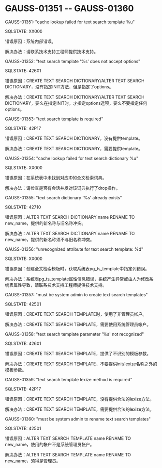 # GAUSS-01351 -- GAUSS-01360

GAUSS-01351: "cache lookup failed for text search template %u"

SQLSTATE: XX000

错误原因：系统内部错误。

解决办法：请联系技术支持工程师提供技术支持。

GAUSS-01352: "text search template '%s' does not accept options"

SQLSTATE: 42601

错误原因：CREATE TEXT SEARCH DICTIONARY/ALTER TEXT SEARCH DICTIONARY，没有指定INIT方法，但是指定了options。

解决办法：CREATE TEXT SEARCH DICTIONARY/ALTER TEXT SEARCH DICTIONARY，要么在指定INIT时，才指定options选项，要么不要指定任何options。

GAUSS-01353: "text search template is required"

SQLSTATE: 42P17

错误原因：CREATE TEXT SEARCH DICTIONARY，没有提供template。

解决办法：CREATE TEXT SEARCH DICTIONARY，需要提供template。

GAUSS-01354: "cache lookup failed for text search dictionary %u"

SQLSTATE: XX000

错误原因：在系统表中未找到对应ID的全文检索词典。

解决办法：请检查是否有会话并发对该词典执行了drop操作。

GAUSS-01355: "text search dictionary '%s' already exists"

SQLSTATE: 42710

错误原因：ALTER TEXT SEARCH DICTIONARY name RENAME TO new\_name，提供的新名称与旧名称冲突。

解决办法：ALTER TEXT SEARCH DICTIONARY name RENAME TO new\_name，提供的新名称须不与旧名称冲突。

GAUSS-01356: "unrecognized attribute for text search template: %d"

SQLSTATE: XX000

错误原因：创建全文检索模板时，获取系统表pg\_ts\_template中指定列错误。

解决办法：系统表pg\_ts\_template属性信息错误，系统产生异常或由人为修改系统表属性导致，请联系技术支持工程师提供技术支持。

GAUSS-01357: "must be system admin to create text search templates"

SQLSTATE: 42501

错误原因：CREATE TEXT SEARCH TEMPLATE时，使用了非管理员帐户。

解决办法：CREATE TEXT SEARCH TEMPLATE，需要使用系统管理员帐户。

GAUSS-01358: "text search template parameter '%s' not recognized"

SQLSTATE: 42601

错误原因：CREATE TEXT SEARCH TEMPLATE，提供了不识别的模板参数。

解决办法：CREATE TEXT SEARCH TEMPLATE，不要提供init/lexize名称之外的模板参数。

GAUSS-01359: "text search template lexize method is required"

SQLSTATE: 42P17

错误原因：CREATE TEXT SEARCH TEMPLATE，没有提供合法的lexize方法。

解决办法：CREATE TEXT SEARCH TEMPLATE，需要提供合法的lexize方法。

GAUSS-01360: "must be system admin to rename text search templates"

SQLSTATE: 42501

错误原因：ALTER TEXT SEARCH TEMPLATE name RENAME TO new\_name，使用的帐户不是系统管理员帐户。

解决办法：ALTER TEXT SEARCH TEMPLATE name RENAME TO new\_name，须得是管理员。
